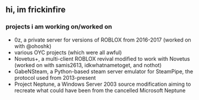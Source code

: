 ## hi, im frickinfire
### projects i am working on/worked on
- 0z, a private server for versions of ROBLOX from 2016-2017 (worked on with @ohoshk)
- various OYC projects (which were all awful)
- Novetus+, a multi-client ROBLOX revival modified to work with Novetus (worked on with samis2613, idkwhatnametoget, and nothot)
- GabeNSteam, a Python-based steam server emulator for SteamPipe, the protocol used from 2013-present
- Project Neptune, a Windows Server 2003 source modification aiming to recreate what could have been from the cancelled Microsoft Neptune
